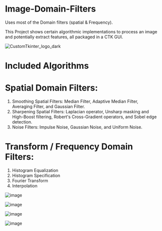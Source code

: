 # Image-Domain-Filters
Uses most of the Domain filters (spatial &amp; Frequency). 

This Project shows certain algorithmic implementations to process an image and potentially extract features, all packaged in a CTK GUI.

   ![CustomTkinter_logo_dark](https://github.com/JoeFarag-00/Image-Domain-Filters/assets/88057098/ebd4a79b-4fef-4f45-ba0b-a835959eaa54)
   
# Included Algorithms
# Spatial Domain Filters:

1. Smoothing Spatial Filters: Median Filter, Adaptive Median Filter, Averaging Filter, and Gaussian Filter.
2. Sharpening Spatial Filters: Laplacian operator, Unsharp masking and High-Boost filtering, Robert's Cross-Gradient operators, and Sobel edge detection.
3. Noise Filters: Impulse Noise, Gaussian Noise, and Uniform Noise.

# Transform / Frequency Domain Filters: 
1. Histogram Equalization
2. Histogram Specification
3. Fourier Transform
4. Interpolation
  
![image](https://github.com/JoeFarag-00/Image-Domain-Filters/assets/88057098/d30ff51b-5902-4e8d-8461-da11a5430c86)

![image](https://github.com/JoeFarag-00/Image-Domain-Filters/assets/88057098/0f561c8d-bc5a-4be3-afcf-d0d33ed8afd6)

![image](https://github.com/JoeFarag-00/Image-Domain-Filters/assets/88057098/73826893-075d-45b2-a1e8-3860716ad9f7)

![image](https://github.com/JoeFarag-00/Image-Domain-Filters/assets/88057098/40a00e5b-183a-471f-a374-08fc6895c909)


